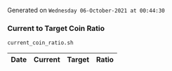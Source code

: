 Generated on `Wednesday 06-October-2021 at 00:44:30`

### Current to Target Coin Ratio
`current_coin_ratio.sh`

Date|Current|Target|Ratio
---|---|---|---
